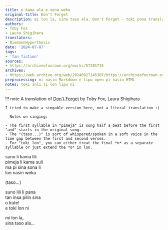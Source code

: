 ```yaml
---
title: o kama ala e sona weka
original-title: Don't Forget
description: mi lon la, sina taso ala. Don't Forget - toki pona translation
authors:
- Toby Fox
- Laura Shigihara
translators:
- RiemannHyperthesis
date: '2024-07-07'
tags:
- 'fan fiction'
sources:
- https://archiveofourown.org/works/57201715
archives:
- https://web.archive.org/web/20240927145307/https://archiveofourown.org/works/57201715
preprocessing: mi nasin Markdown e lipu open pi nasin HTML
notes: toki Inli li lon lipu ni
---
```


!!! note
    A translation of [Don't Forget](https://archiveofourown.org/external_works/1356046) by Toby Fox, Laura Shigihara

    I tried to make a singable version here, not a literal translation :)

      Notes on singing:

    - The first syllable in "pimeja" is sung half a beat before the first "and" starts in the original song.
    - The "(taso...)" is sort of whispered/spoken in a soft voice in the time gap between the first and second verses.
    - For "toki lon", you can either treat the final *n* as a separate syllable or just extend the *o* in lon.

suno li kama lili  
pimeja li kama suli  
ma pi sina sona li  
lon nasin weka

(taso...)

suno lili li pana  
tan insa pilin sina  
o kute!  
e toki lon ni

mi lon la,  
sina taso ala...